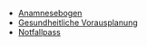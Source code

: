 * [Anamnesebogen](https://lhncbc.github.io/questionnaire-viewer/?q=https://pjolo.github.io/Questionnaire/anamnesebogen.json)
* [Gesundheitliche Vorausplanung](https://lhncbc.github.io/questionnaire-viewer/?q=https://pjolo.github.io/Questionnaire/gesundheitlicheVorausplanung.json)
* [Notfallpass](https://lhncbc.github.io/questionnaire-viewer/?q=https://pjolo.github.io/Questionnaire/notfallpass.json)



 
